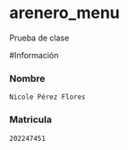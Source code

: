 # arenero_menu
Prueba de clase

#Información

### **Nombre**
`Nicole Pérez Flores`

### **Matricula**
`202247451`


